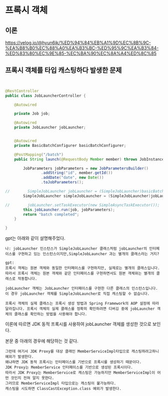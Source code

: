 # 프록시 객체

## 이론 
https://velog.io/@hyun6ik/%ED%94%84%EB%A1%9D%EC%8B%9C-%EA%B8%B0%EC%88%A0%EA%B3%BC-%ED%95%9C%EA%B3%84-%ED%83%80%EC%9E%85-%EC%BA%90%EC%8A%A4%ED%8C%85

## 프록시 객체를 타입 캐스팅하다 발생한 문제 

```java 


@RestController
public class JobLauncherController {

    @Autowired

    private Job job;

    @Autowired
    private JobLauncher jobLauncher;


    @Autowired
    private BasicBatchConfigurer basicBatchConfigurer;

    @PostMapping("/batch")
    public String launch(@RequestBody Member member) throws JobInstanceAlreadyCompleteException, JobExecutionAlreadyRunningException, JobParametersInvalidException, JobRestartException {

        JobParameters jobParameters = new JobParametersBuilder()
                .addString("id", member.getId())
                .addDate("date", new Date())
                .toJobParameters();

//        SimpleJobLauncher jobLauncher = (SimpleJobLauncher)basicBatchConfigurer.getJobLauncher();
        SimpleJobLauncher simpleJobLauncher = (SimpleJobLauncher)jobLauncher; // 프록시 객체 사용으로 인해 캐스팅 불가. jobLauncher가 실제로 사용하는 클래스: {$Proxy60@7306}

//        jobLauncher.setTaskExecutor(new SimpleAsyncTaskExecutor());
        this.jobLauncher.run(job, jobParameters);
        return "batch completed";
    }

}

```

gpt는 아래와 같이 설명해주었다.

```
나: jobLauncher 인스턴스가 SimpleJobLauncher 클래스처럼 jobLauncher의 인터페이스를 구현하고 있는 인스턴스이지만,SimpleJobLauncher 과는 별개의 클래스라는 거지?

gpt:
프록시 객체는 원본 객체와 동일한 인터페이스를 구현하지만, 실제로는 별개의 클래스입니다. 따라서 프록시 객체는 원본 객체와 같은 인터페이스를 구현하면서도 원본 객체와는 별개의 클래스로 작동합니다.

jobLauncher 객체는 JobLauncher 인터페이스를 구현한 다른 클래스의 인스턴스입니다. 이 경우 jobLauncher 객체를 SimpleJobLauncher로 직접 캐스팅할 수 없습니다.

프록시 객체의 실제 클래스는 프록시 생성 방법과 Spring Framework의 AOP 설정에 따라 달라집니다. 프록시 객체의 실제 클래스를 정확히 확인하려면 디버깅 중에 jobLauncher 객체의 클래스를 확인하는 방법을 사용해야 합니다.
```

이론에 따르면 JDK 동적 프록시를 사용하여 jobLauncher 객체를 생성한 것으로 보인다.  

본문 중 아래의 경우에 해당하는 것 같다. 

```
그런데 여기서 JDK Proxy를 대상 클래인 MemberServiceImpl타입으로 캐스팅하려고하니 예외가 발생한다.
왜냐하면 JDK 동적 프록시는 인터페이스를 기반으로 프록시를 생성하기 때문이다.
JDK Proxy는 MemberService 인터페이스를 기반으로 생성된 프록시이다.
따라서 JDK Proxy는 MemberService로 캐스팅은 가능하지만 MemberServiceImpl이 어떤 것인지 전혀 알지 못한다.
그러므로 MemberServiceImpl 타입으로는 캐스팅이 불가능하다.
캐스팅을 시도하면 ClassCastException.class 예외가 발생한다.

```